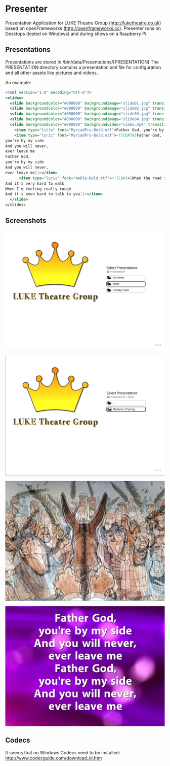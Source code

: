 # Presenter
Presentation Application for LUKE Theatre Group (http://luketheatre.co.uk) based on openFrameworks (http://openframeworks.cc). Presenter runs on Desktops (tested on Windows) and during shows on a Raspberry Pi.

## Presentations

Presentations are stored in /bin/data/Presentations/[PRESENTATION]
The PRESENTATION directory contains a presentation.xml file for configuration and all other assets like pictures and videos.

An example:

```xml
<?xml version="1.0" encoding="UTF-8"?>
<slides>
  <slide backgroundcolor="#000000" backgroundimage="slide01.jpg" transition="none"/>
  <slide backgroundcolor="#000000" backgroundimage="slide02.jpg" transition="fade"/>
  <slide backgroundcolor="#000000" backgroundimage="slide03.jpg" transition="scrolling"/>
  <slide backgroundcolor="#000000" backgroundimage="slide04.jpg" transition="fadetoblack"/>
  <slide backgroundcolor="#000000" backgroundvideo="video.mp4" transition="fade"/>
    <item type="title" font="MyriadPro-Bold.otf">Father God, you're by my side</item>
    <item type="lyric" font="MyriadPro-Bold.otf"><![CDATA[Father God,
you're by my side
And you will never,
ever leave me
Father God,
you're by my side
And you will never,
ever leave me]]></item>
	  <item type="lyric" font="Amble-Bold.ttf"><![CDATA[When the road is really tough
And it's very hard to walk
When I'm feeling really rough
And it's even hard to talk to you]]></item>
  </slide>
</slides>
```
## Screenshots

![alt tag](https://github.com/keesjankoster/Presenter/raw/master/doc/screen1.png)

![alt tag](https://github.com/keesjankoster/Presenter/raw/master/doc/screen2.png)

![alt tag](https://github.com/keesjankoster/Presenter/raw/master/doc/screen3.png)

![alt tag](https://github.com/keesjankoster/Presenter/raw/master/doc/screen4.png)

## Codecs

It seems that on Windows Codecs need to be installed: http://www.codecguide.com/download_kl.htm


